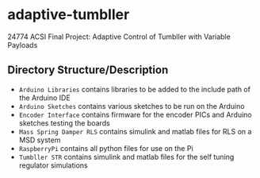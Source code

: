 # adaptive-tumbller
24774 ACSI Final Project: Adaptive Control of Tumbller with Variable Payloads

## Directory Structure/Description
- `Arduino Libraries` contains libraries to be added to the include path of the Arduino IDE
- `Arduino Sketches` contains various sketches to be run on the Arduino
- `Encoder Interface` contains firmware for the encoder PICs and Arduino sketches testing the boards
- `Mass Spring Damper RLS` contains simulink and matlab files for RLS on a MSD system
- `RaspberryPi` contains all python files for use on the Pi
- `Tumbller STR` contains simulink and matlab files for the self tuning regulator simulations
